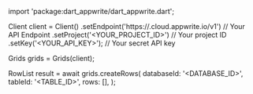 import 'package:dart_appwrite/dart_appwrite.dart';

Client client = Client()
    .setEndpoint('https://<REGION>.cloud.appwrite.io/v1') // Your API Endpoint
    .setProject('<YOUR_PROJECT_ID>') // Your project ID
    .setKey('<YOUR_API_KEY>'); // Your secret API key

Grids grids = Grids(client);

RowList result = await grids.createRows(
    databaseId: '<DATABASE_ID>',
    tableId: '<TABLE_ID>',
    rows: [],
);
